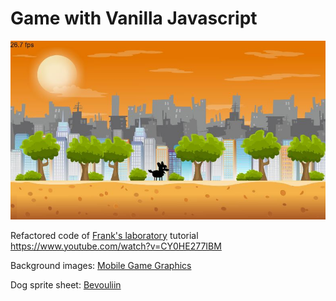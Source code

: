 # Game with Vanilla Javascript

![Game Screenshot](https://raw.githubusercontent.com/evaristocuesta/game-javascript/master/screenshots/screenshot01.JPG)

Refactored code of [Frank's laboratory](https://www.youtube.com/channel/UCEqc149iR-ALYkGM6TG-7vQ) tutorial https://www.youtube.com/watch?v=CY0HE277IBM

Background images: [Mobile Game Graphics](https://www.facebook.com/mobilegamegraphics)

Dog sprite sheet: [Bevouliin](https://bevouliin.com/)